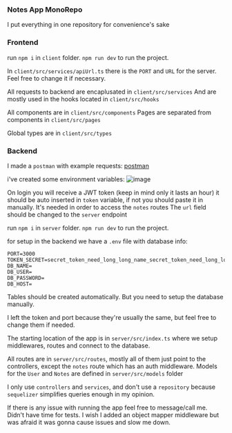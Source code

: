 ### Notes App MonoRepo

I put everything in one repository for convenience's sake

### Frontend

run `npm i` in `client` folder.
`npm run dev` to run the project.

In `client/src/services/apiUrl.ts` there is the `PORT` and `URL` for the server. Feel free to change it if necessary.

All requests to backend are encaplusated in `client/src/services`
And are mostly used in the hooks located in `client/src/hooks`

All components are in `client/src/components`
Pages are separated from components in `client/src/pages`

Global types are in `client/src/types`

### Backend

I made a `postman` with example requests:
[postman](https://app.getpostman.com/join-team?invite_code=91a523aed7f77f5db847f9a10b2373ca&target_code=b5ad3ea1d6244e4cd38c9ea4113af07b)

i've created some environment variables:
![image](https://github.com/Kamenow/notes-app/assets/71972811/337604a0-a423-413f-b670-a5da22da7a0f)

On login you will receive a JWT token (keep in mind only it lasts an hour) it should be auto inserted in `token` variable, if not you should paste it in manually. It's needed in order to access the `notes` routes
The `url` field should be changed to the `server` endpoint

run `npm i` in `server` folder.
`npm run dev` to run the project.

for setup in the backend we have a `.env` file with database info:

``` .env
PORT=3000
TOKEN_SECRET=secret_token_need_long_long_name_secret_token_need_long_long_name
DB_NAME=
DB_USER=
DB_PASSWORD=
DB_HOST=
```
Tables should be created automatically. But you need to setup the database manually.

I left the token and port because they're usually the same, but feel free to change them if needed.

The starting location of the app is in `server/src/index.ts` where we setup middlewares, routes and connect to the database.

All routes are in `server/src/routes`, mostly all of them just point to the controllers, except the `notes` route which has an auth middleware.
Models for the `User` and `Notes` are defined in `server/src/models` folder

I only use `controllers` and `services`, and don't use a `repository` because `sequelizer` simplifies queries enough in my opinion.

If there is any issue with running the app feel free to message/call me. 
Didn't have time for tests.
I wish I added an object mapper middleware but was afraid it was gonna cause issues and slow me down.
